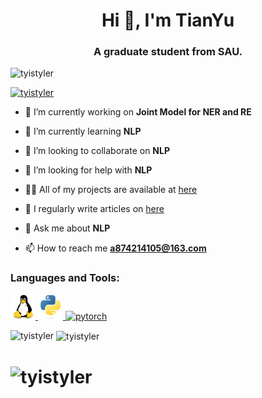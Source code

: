 <h1 align="center">Hi 👋, I'm TianYu</h1>
<h3 align="center">A graduate student from SAU.</h3>

<p align="left"> <img src="https://komarev.com/ghpvc/?username=tyistyler&label=Profile%20views&color=0e75b6&style=flat" alt="tyistyler" /> </p>
<p align="left"> <a href="https://github.com/ryo-ma/github-profile-trophy"><img src="https://github-profile-trophy.vercel.app/?username=tyistyler" alt="tyistyler" /></a> </p>

- 🔭 I’m currently working on **Joint Model for NER and RE**

- 🌱 I’m currently learning **NLP**

- 👯 I’m looking to collaborate on **NLP**

- 🤝 I’m looking for help with **NLP**

- 👨‍💻 All of my projects are available at [here](https://github.com/tyistyler?tab=repositories)

- 📝 I regularly write articles on [here](https://blog.csdn.net/tailonh?spm=1000.2115.3001.5113)

- 💬 Ask me about **NLP**

- 📫 How to reach me **a874214105@163.com**

<h3 align="left">Languages and Tools:</h3>
<p align="left"> <a href="https://www.linux.org/" target="_blank"> <img src="https://raw.githubusercontent.com/devicons/devicon/master/icons/linux/linux-original.svg" alt="linux" width="40" height="40"/> </a> <a href="https://www.python.org" target="_blank"> <img src="https://raw.githubusercontent.com/devicons/devicon/master/icons/python/python-original.svg" alt="python" width="40" height="40"/> </a> <a href="https://pytorch.org/" target="_blank"> <img src="https://www.vectorlogo.zone/logos/pytorch/pytorch-icon.svg" alt="pytorch" width="40" height="40"/> </a> </p>

<p><img align="left" src="https://github-readme-stats.vercel.app/api/top-langs?username=tyistyler&show_icons=true&locale=en&layout=compact" alt="tyistyler" /></p>

<p>&nbsp;<img align="center" src="https://github-readme-stats.vercel.app/api?username=tyistyler&show_icons=true&locale=en" alt="tyistyler" /></p>


# <p><img align="left" src="https://github-readme-streak-stats.herokuapp.com/?user=tyistyler&" alt="tyistyler" /></p>

